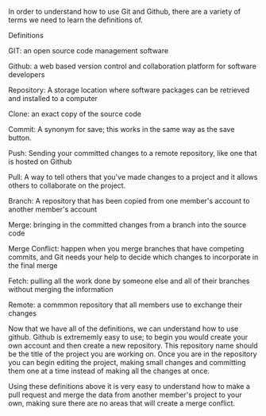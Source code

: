In order to understand how to use Git and Github, there are a variety of terms we need to learn the definitions of. 

Definitions

GIT: an open source code management software 

Github: a web based version control and collaboration platform for software developers

Repository: A storage location where software packages can be retrieved and installed to a computer

Clone: an exact copy of the source code 

Commit: A synonym for save; this works in the same way as the save button. 

Push: Sending your committed changes to a remote repository, like one that is hosted on Github

Pull: A way to tell others that you've made changes to a project and it allows others to collaborate on the project. 

Branch: A repository that has been copied from one member's account to another member's account

Merge: bringing in the committed changes from a branch into the source code

Merge Conflict: happen when you merge branches that have competing commits, and Git needs your help to decide which changes to incorporate in the final merge

Fetch: pulling all the work done by someone else and all of their branches without merging the information

Remote: a commmon repository that all members use to exchange their changes 

Now that we have all of the definitions, we can understand how to use github. Github is extrememly easy to use; to begin you would create your own account and then create a new repository. This repository name should be the title of the project you are working on. Once you are in the repository you can begin editing the project, making small changes and committing them one at a time instead of making all the changes at once.

Using these definitions above it is very easy to understand how to make a pull request and merge the data from another member's project to your own, making sure there are no areas that will create a merge conflict. 

